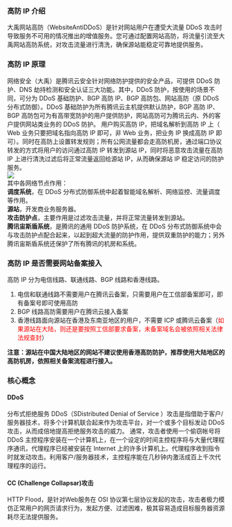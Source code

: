 ### 高防 IP 介绍
大禹网站高防（WebsiteAntiDDoS）是针对网站用户在遭受大流量 DDoS 攻击时导致服务不可用的情况推出的增值服务。您可通过配置网站高防，将流量引流至大禹网站高防系统，对攻击流量进行清洗，确保源站能稳定可靠地提供服务。

### 高防 IP 原理
网络安全（大禹）是腾讯云安全针对网络防护提供的安全产品，可提供 DDoS 防护、DNS 劫持检测和安全认证三大功能。其中，DDoS 防护，按使用的场景不同，可分为 DDoS 基础防护、BGP 高防 IP、BGP 高防包、网站高防（原 DDoS 分布式防御）。DDoS 基础防护为所有腾讯云主机提供默认防护，BGP 高防 IP、BGP 高防包可为有高带宽防护的用户提供防护，网站高防可为腾讯云内、外的客户提供网站类业务的 DDoS 防护。
用户购买高防 IP，把域名解析到高防 IP 上（ Web 业务只要把域名指向高防 IP 即可，非 Web 业务，把业务 IP 换成高防 IP 即可）。同时在高防上设置转发规则；所有公网流量都会走高防机房，通过端口协议转发的方式将用户的访问通过高防 IP 转发到源站 IP，同时将恶意攻击流量在高防 IP 上进行清洗过滤后将正常流量返回给源站 IP，从而确保源站 IP 稳定访问的防护服务。<br>
![](https://mc.qcloudimg.com/static/img/9296bf3a34bbcd268e22759ce428b5eb/image.jpg)<br>
其中各网络节点作用：<br>
<strong>调度系统</strong>，在 DDoS 分布式防御系统中起着智能域名解析、网络监控、流量调度等作用。<br>
<strong>源站</strong>，开发商业务服务器。<br>
<strong>攻击防护点</strong>，主要作用是过滤攻击流量，并将正常流量转发到源站。<br>
<strong>腾讯宙斯盾系统</strong>，是腾讯的通用 DDoS 防护系统，在 DDoS 分布式防御系统中会与攻击防护点配合起来，以起到超大流量的防护作用，提供双重防护的能力；另外腾讯宙斯盾系统还保护了所有腾讯的机房和系统。

### 高防 IP 是否需要网站备案接入
高防 IP 分为电信线路、联通线路、BGP 线路和香港线路。
1. 电信和联通线路不需要用户在腾讯云备案，只需要用户在工信部备案即可，即有备案号即可使用高防
2. BGP 线路高防需要用户在腾讯云接入备案
3. 香港线路面向源站在香港及东南亚地区的用户，不需要 ICP 或腾讯云备案（<span style="color:red">如果源站在大陆，则还是要按照工信部要求备案，未备案域名会被依照相关法律法规查封</span>）

<strong>注意：源站在中国大陆地区的网站不建议使用香港高防防护，推荐使用大陆地区的高防机房，依照相关备案流程进行接入。</strong>

### 核心概念
#### DDoS
分布式拒绝服务 DDoS（SDistributed Denial of Service ）攻击是指借助于客户/服务器技术，将多个计算机联合起来作为攻击平台，对一个或多个目标发动 DDoS 攻击，从而成倍地提高拒绝服务攻击的威力。
通常，攻击者使用一个偷窃帐号将 DDoS 主控程序安装在一个计算机上，在一个设定的时间主控程序将与大量代理程序通讯，代理程序已经被安装在 Internet 上的许多计算机上。代理程序收到指令时就发动攻击。利用客户/服务器技术，主控程序能在几秒钟内激活成百上千次代理程序的运行。
#### CC (Challenge Collapsar)攻击
HTTP Flood，是针对Web服务在 OSI 协议第七层协议发起的攻击，攻击者极力模仿正常用户的网页请求行为，发起方便、过滤困难，极其容易造成目标服务器资源耗尽无法提供服务。
